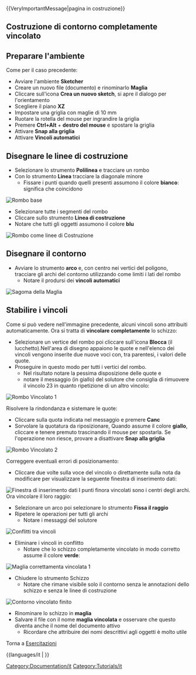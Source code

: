 
{{VeryImportantMessage|pagina in costruzione}}

## Costruzione di contorno completamente vincolato 

## Preparare l\'ambiente 

Come per il caso precedente:

-   Avviare l\'ambiente **Sketcher**
-   Creare un nuovo file (documento) e rinominarlo **Maglia**
-   Cliccare sull\'icona **Crea un nuovo sketch**, si apre il dialogo per l\'orientamento
-   Scegliere il piano **XZ**
-   Impostare una griglia con maglie di 10 mm
-   Ruotare la rotella del mouse per ingrandire la griglia
-   Premere **Ctrl+Alt** + **destro del mouse** e spostare la griglia
-   Attivare **Snap alla griglia**
-   Attivare **Vincoli automatici**

## Disegnare le linee di costruzione 

-   Selezionare lo strumento **Polilinea** e tracciare un rombo
-   Con lo strumento **Linea** tracciare la diagonale minore
    -   Fissare i punti quando quelli presenti assumono il colore **bianco**: significa che coincidono

![Rombo base](images/Rombo.png )

-   Selezionare tutte i segmenti del rombo
-   Cliccare sullo strumento **Linea di costruzione**
-   Notare che tutti gli oggetti assumono il colore **blu**

![Rombo come linee di Costruzione](images/RomboCostruzione.png )

## Disegnare il contorno 

-   Avviare lo strumento **arco** e, con centro nei vertici del poligono, tracciare gli archi del contorno utilizzando come limiti i lati del rombo
    -   Notare il prodursi dei **vincoli automatici**

![Sagoma della Maglia](images/SagomaMaglia.png )

## Stabilire i vincoli 

Come si può vedere nell\'immagine precedente, alcuni vincoli sono attribuiti automaticamente. Ora si tratta di **vincolare completamente** lo schizzo:

-   Selezionare un vertice del rombo poi cliccare sull\'icona **Blocca** (il lucchetto).Nell\'area di disegno appaiono le quote e nell\'elenco dei vincoli vengono inserite due nuove voci con, tra parentesi, i valori delle quote.
-   Proseguire in questo modo per tutti i vertici del rombo.
    -   Nel risultato notare la pessima disposizione delle quote e
    -   notare il messaggio (in giallo) del solutore che consiglia di rimuovere il vincolo 23 in quanto ripetizione di un altro vincolo:

![Rombo Vincolato 1](images/RomboVincolato1.png )

Risolvere la rindondanza e sistemare le quote:

-   Cliccare sulla quota indicata nel messaggio e premere **Canc**
-   Sorvolare la quotatura da riposizionare, Quando assume il colore **giallo**, cliccare e tenere premuto trascinando il mouse per spostarla. Se l\'operazione non riesce, provare a disattivare **Snap alla griglia**

![Rombo Vincolato 2](images/RomboVincolato2.png )

Correggere eventuali errori di posizionamento:

-   Cliccare due volte sulla voce del vincolo o direttamente sulla nota da modificare per visualizzare la seguente finestra di inserimento dati:

![Finestra di inserimento dati](images/CorrezioneDati.png )
I punti finora vincolati sono i centri degli archi. Ora vincolare il loro raggio:

-   Selezionare un arco poi selezionare lo strumento **Fissa il raggio**
-   Ripetere le operazioni per tutti gli archi
    -   Notare i messaggi del solutore

![Conflitti tra vincoli](images/ConflittiVincoli.png )

-   Eliminare i vincoli in conflitto
    -   Notare che lo schizzo completamente vincolato in modo corretto assume il colore **verde**:

![Maglia correttamenta vincolata 1](images/MagliaVincolata1.png )

-   Chiudere lo strumento Schizzo
    -   Notare che rimane visibile solo il contorno senza le annotazioni dello schizzo e senza le linee di costruzione

![Contorno vincolato finito](images/MagliaVincolataFinita.png )

-   Rinominare lo schizzo in **maglia**
-   Salvare il file con il nome **maglia vincolata** e osservare che questo diventa anche il nome del documento attivo
    -   Ricordare che attribuire dei nomi descrittivi agli oggetti è molto utile

Torna a [Esercitazioni](Esercitazioni.md)


{{languages/it | }}

[Category:Documentation/it](Category:Documentation/it.md) [Category:Tutorials/it](Category:Tutorials/it.md)
